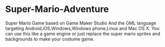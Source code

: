 # Super-Mario-Adventure
Super Mario Game based on Game Maker Studio And the GML language targeting Android,iOS,Windows,Windows phone,Linux and Mac OS X.
You can use this like a game engine or just replace the super mario sprites and backgrounds to make your costume game.
